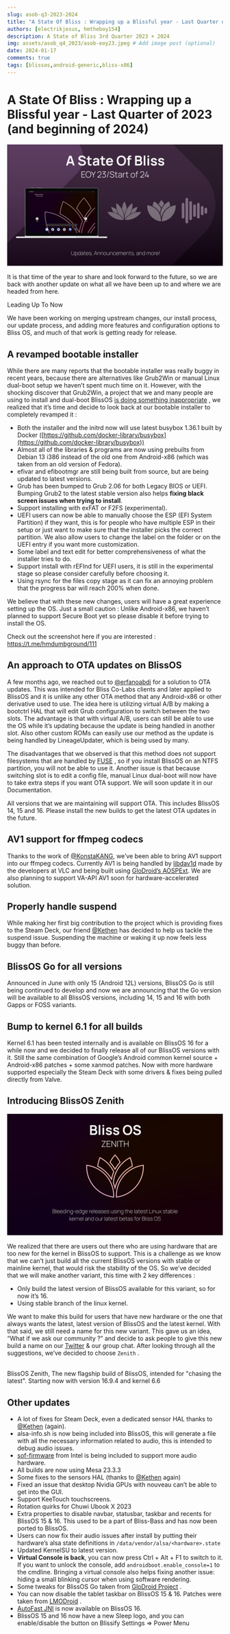 ```yaml
---
slug: asob-q3-2023-2024
title: "A State Of Bliss : Wrapping up a Blissful year - Last Quarter of 2023 (and beginning of 2024)"
authors: [electrikjesus, hmtheboy154]
description: A State of Bliss 3rd Quarter 2023 + 2024
img: assets/asob_q4_2023/asob-eoy23.jpeg # Add image post (optional)
date: 2024-01-17
comments: true
tags: [blissos,android-generic,bliss-x86]
---
```


# A State Of Bliss : Wrapping up a Blissful year - Last Quarter of 2023 (and beginning of 2024)

![alt text](assets/asob_q4_2023/asob-eoy23.jpeg "A State of Bliss : Wrapping up a Blissful year - Last Quarter of 2023 (and beginning of 2024")

It is that time of the year to share and look forward to the future, so we are back with another update on what all we have been up to and where we are headed from here.

Leading Up To Now

We have been working on merging upstream changes, our install process, our update process, and adding more features and configuration options to Bliss OS, and much of that work is getting ready for release.


## A revamped bootable installer

While there are many reports that the bootable installer was really buggy in recent years, because there are alternatives like Grub2Win or manual Linux dual-boot setup we haven’t spent much time on it. However, with the shocking discover that Grub2Win, a project that we and many people are using to install and dual-boot BlissOS [is doing something inappropriate](https://twitter.com/blissos_org/status/1700613048518795683) , we realized that it’s time and decide to look back at our bootable installer to completely revamped it :



* Both the installer and the initrd now will use latest busybox 1.36.1 built by Docker ([https://github.com/docker-library/busybox](https://github.com/docker-library/busybox))
* Almost all of the libraries & programs are now using prebuilts from Debian 13 i386 instead of the old one from Android-x86 (which was taken from an old version of Fedora).
* efivar and efibootmgr are still being built from source, but are being updated to latest versions.
* Grub has been bumped to Grub 2.06 for both Legacy BIOS or UEFI. Bumping Grub2 to the latest stable version also helps **fixing black screen issues when trying to install**.
* Support installing with exFAT or F2FS (experimental).
* UEFI users can now be able to manually choose the ESP (EFI System Partition) if they want, this is for people who have multiple ESP in their setup or just want to make sure that the installer picks the correct partition. We also allow users to change the label on the folder or on the UEFI entry if you want more customization.
* Some label and text edit for better comprehensiveness of what the installer tries to do.
* Support install with rEFInd for UEFI users, it is still in the experimental stage so please consider carefully before choosing it.
* Using rsync for the files copy stage as it can fix an annoying problem that the progress bar will reach 200% when done.

We believe that with these new changes, users will have a great experience setting up the OS. Just a small caution : Unlike Android-x86, we haven’t planned to support Secure Boot yet so please disable it before trying to install the OS.

Check out the screenshot here if you are interested : https://t.me/hmdumbground/111


## An approach to OTA updates on BlissOS

A few months ago, we reached out to [@erfanoabdi](https://github.com/erfanoabdi) for a solution to OTA updates. This was intended for Bliss Co-Labs clients and later applied to BlissOS and it is unlike any other OTA method that any Android-x86 or other derivative used to use. The idea here is utilizing virtual A/B by making a bootctrl HAL that will edit Grub configuration to switch between the two slots. The advantage is that with virtual A/B, users can still be able to use the OS while it’s updating because the update is being handled in another slot. Also other custom ROMs can easily use our method as the update is being handled by LineageUpdater, which is being used by many.

The disadvantages that we observed is that this method does not support filesystems that are handled by [FUSE](https://www.kernel.org/doc/html/next/filesystems/fuse.html) , so if you install BlissOS on an NTFS partition, you will not be able to use it. Another issue is that because switching slot is to edit a config file, manual Linux dual-boot will now have to take extra steps if you want OTA support. We will soon update it in our Documentation.

All versions that we are maintaining will support OTA. This includes BlissOS 14, 15 and 16. Please install the new builds to get the latest OTA updates in the future.


## AV1 support for ffmpeg codecs

Thanks to the work of [@KonstaKANG](https://konstakang.com/), we’ve been able to bring AV1 support into our ffmpeg codecs. Currently AV1 is being handled by [libdav1d](https://code.videolan.org/videolan/dav1d) made by the developers at VLC and being built using [GloDroid’s AOSPExt](https://github.com/GloDroid/aospext). We are also planning to support VA-API AV1 soon for hardware-accelerated solution.


## Properly handle suspend

While making her first big contribution to the project which is providing fixes to the Steam Deck, our friend [@Kethen](https://github.com/Kethen) has decided to help us tackle the suspend issue. Suspending the machine or waking it up now feels less buggy than before.


## BlissOS Go for all versions

Announced in June with only 15 (Android 12L) versions, BlissOS Go is still being continued to develop and now we are announcing that the Go version will be available to all BlissOS versions, including 14, 15 and 16 with both Gapps or FOSS variants.


## Bump to kernel 6.1 for all builds

Kernel 6.1 has been tested internally and is available on BlissOS 16 for a while now and we decided to finally release all of our BlissOS versions with it. Still the same combination of Google’s Android common kernel source + Android-x86 patches + some xanmod patches. Now with more hardware supported especially the Steam Deck with some drivers & fixes being pulled directly from Valve.


## Introducing BlissOS Zenith


![alt text](assets/asob_q4_2023/BLISS-OS_ZENITH.png "Bliss OS Zenith")

We realized that there are users out there who are using hardware that are too new for the kernel in BlissOS to support. This is a challenge as we know that we can’t just build all the current BlissOS versions with stable or mainline kernel, that would risk the stability of the OS. So we’ve decided that we will make another variant, this time with 2 key differences :



* Only build the latest version of BlissOS available for this variant, so for now it’s 16.
* Using stable branch of the linux kernel.

We want to make this build for users that have new hardware or the one that always wants the latest, latest version of BlissOS and the latest kernel. With that said, we still need a name for this new variant. This gave us an idea, “What if we ask our community ?” and decide to ask people to give this new build a name on our [Twitter](https://twitter.com/blissos_org/status/1733872766133403666)  & our group chat. After looking through all the suggestions, we’ve decided to choose `Zenith` .

 \
BlissOS Zenith, The new flagship build of BlissOS, intended for "chasing the latest". Starting now with version 16.9.4 and kernel 6.6


## Other updates



* A lot of fixes for Steam Deck, even a dedicated sensor HAL thanks to [@Kethen](https://github.com/Kethen) (again).
* alsa-info.sh is now being included into BlissOS, this will generate a file with all the necessary information related to audio, this is intended to debug audio issues.
* [sof-firmware](https://github.com/thesofproject/sof-bin) from Intel is being included to support more audio hardware.
* All builds are now using Mesa 23.3.3
* Some fixes to the sensors HAL (thanks to [@Kethen](https://github.com/Kethen) again)
* Fixed an issue that desktop Nvidia GPUs with nouveau can’t be able to get into the GUI.
* Support KeeTouch touchscreens.
* Rotation quirks for Chuwi Ubook X 2023
* Extra properties to disable navbar, statusbar, taskbar and recents for BlissOS 15 & 16. This used to be a part of Bliss-Bass and has now been ported to BlissOS.
* Users can now fix their audio issues after install by putting their hardware’s alsa state definitions in `/data/vendor/alsa/<hardware>.state`
* Updated KernelSU to latest version.
* **Virtual Console is back**, you can now press Ctrl + Alt + F1 to switch to it. If you want to unlock the console, add `androidboot.enable_console=1` to the cmdline. Bringing a virtual console also helps fixing another issue: hiding a small blinking cursor when using software rendering.
* Some tweaks for BlissOS Go taken from [GloDroid Project](https://github.com/GloDroid) .
* You can now disable the tablet taskbar on BlissOS 15 & 16. Patches were taken from [LMODroid](https://github.com/LMODroid) .
* [AutoFast JNI](https://web.archive.org/web/20220625232751/https://01.org/blogs/2019/intel-optimizations-android-pie-runtime-compiler) is now available on BlissOS 16.
* BlissOS 15 and 16 now have a new Sleep logo, and you can enable/disable the button on Blissify Settings => Power Menu

